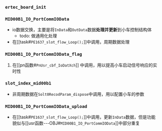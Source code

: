 ### `ertec_board_init`


### `MID00B1_IO_PortCommIOData`
- io数据交换，主要是将`InData`和`OutData`数据**处理并更新**到小车控制结构体
	- todo:  做通用化处理
- 在[[task#`PE1637_slot_flow_Loop();`]]中调用，周期数据处理
### `MID00B1_IO_PortCommIOData_flag`
1. 在[[pn函数#`PnUsr_cbf_IoDatXch`]]  中调用，用以提高小车启动信号响应的实时性

### `slot_index_mid00b1`
- 非周期数据在`Solt0RecodParam_dispose`中调用，用以配置小车的参数

### `MID00B1_IO_PortCommIOData_upload`
- 在[[task#`PE1637_slot_flow_Loop();`]]中调用，更新`InData`数据，但是功能貌似与[[usr函数---OBJ#`MID00B1_IO_PortCommIOData`]]中部分重复

